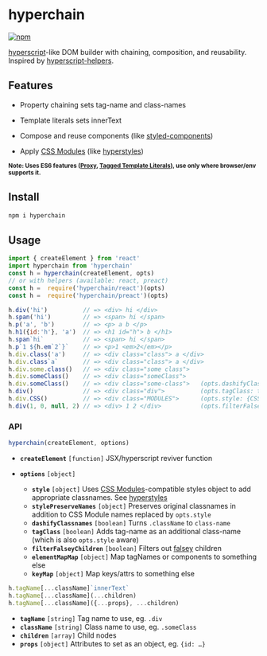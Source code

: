 # hyperchain
[![npm](https://img.shields.io/npm/v/hyperchain.svg)](https://www.npmjs.com/package/hyperchain)

[hyperscript]-like DOM builder with chaining, composition, and reusability. Inspired by [hyperscript-helpers].

## Features

* Property chaining sets tag-name and class-names

* Template literals sets innerText

* Compose and reuse components (like [styled-components])

* Apply [CSS Modules] (like [hyperstyles])

<small>**Note: Uses ES6 features ([Proxy][proxy-support], [Tagged Template Literals][ttl-support]), use only where browser/env supports it.** </small>

[hyperscript]: https://github.com/dominictarr/hyperscript
[hyperscript-helpers]: https://www.npmjs.com/package/hyperscript-helpers

[Proxy]: https://developer.mozilla.org/en/docs/Web/JavaScript/Reference/Global_Objects/Proxy
[proxy-support]: http://caniuse.com/proxy

[Tagged Template Literals]: https://developer.mozilla.org/en/docs/Web/JavaScript/Reference/Template_literals#Tagged_template_literals
[ttl-support]: http://caniuse.com/#feat=template-literals

[method chaining]: https://schier.co/blog/2013/11/14/method-chaining-in-javascript.html

[CSS Modules]: https://github.com/css-modules/css-modules
[hyperstyles]: https://github.com/colingourlay/hyperstyles

[styled-components]: https://github.com/styled-components/styled-components

## Install

```sh
npm i hyperchain
```

## Usage

```js
import { createElement } from 'react'
import hyperchain from 'hyperchain'
const h = hyperchain(createElement, opts)
// or with helpers (available: react, preact)
const h =  require('hyperchain/react')(opts)
const h =  require('hyperchain/preact')(opts)
```

```js
h.div('hi')          // => <div> hi </div>
h.span('hi')         // => <span> hi </span>
h.p('a', 'b')        // => <p> a b </p>
h.h1({id:'h'}, 'a')  // => <h1 id="h"> b </h1>
h.span`hi`           // => <span> hi </span>
h.p`1 ${h.em`2`}`    // => <p>1 <em>2</em></p>
h.div.class('a')     // => <div class="class"> a </div>
h.div.class`a`       // => <div class="class"> a </div>
h.div.some.class()   // => <div class="some class">
h.div.someClass()    // => <div class="someClass">
h.div.someClass()    // => <div class="some-class">   (opts.dashifyClassnames: true)
h.div()              // => <div class="div">          (opts.tagClass: true)
h.div.CSS()          // => <div class="MODULES">      (opts.style: {CSS:'MODULES'})
h.div(1, 0, null, 2) // => <div> 1 2 </div>           (opts.filterFalseyChildren: true)
```


### API

```js
hyperchain(createElement, options)
```

* **`createElement`** `[function]` JSX/hyperscript reviver function
* **`options`** `[object]`

  * **`style`** `[object]` Uses [CSS Modules]-compatible styles object to add appropriate classnames. See [hyperstyles]
  * **`stylePreserveNames`** `[object]` Preserves original classnames in addition to CSS Module names replaced by `opts.style`
  * **`dashifyClassnames`** `[boolean]` Turns `.className` to `class-name`
  * **`tagClass`** `[boolean]` Adds tag-name as an additional class-name (which is also `opts.style` aware)
  * **`filterFalseyChildren`** `[boolean]` Filters out [falsey] children
  * **`elementMapMap`** `[object]` Map tagNames or components to something else
  * **`keyMap`** `[object]` Map keys/attrs to something else

```js
h.tagName[...className]`innerText`
h.tagName[...className](...children)
h.tagName[...className]({...props}, ...children)
```

* **`tagName`** `[string]` Tag name to use, eg. `.div`
* **`className`** `[string]` Class name to use, eg. `.someClass`
* **`children`** `[array]` Child nodes
* **`props`** `[object]` Attributes to set as an object, eg. `{id: …}`


[dashify]: https://github.com/jonschlinkert/dashify
[deepmerge]: https://github.com/KyleAMathews/deepmerge
[ority]: https://github.com/laggingreflex/ority
[proxy-assign]: https://github.com/laggingreflex/proxy-assign
[falsey]: https://developer.mozilla.org/en-US/docs/Glossary/Falsy
[flat]: https://developer.mozilla.org/en-US/docs/Web/JavaScript/Reference/Global_Objects/Array/flat

